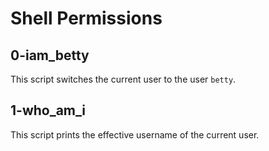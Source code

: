 # Shell Permissions

## 0-iam_betty

This script switches the current user to the user `betty`.
## 1-who_am_i

This script prints the effective username of the current user.
